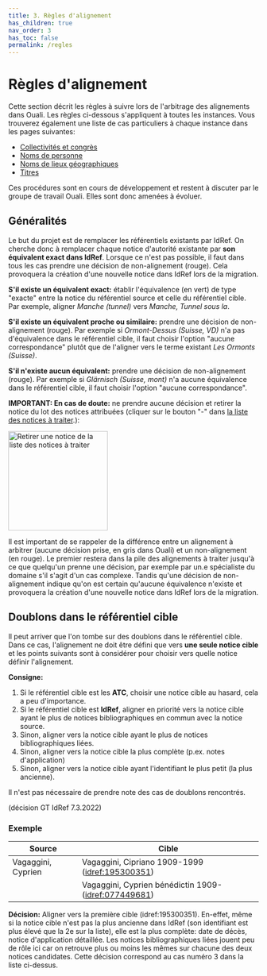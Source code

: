 ```yaml
---
title: 3. Règles d'alignement
has_children: true
nav_order: 3
has_toc: false
permalink: /regles
---
```


# Règles d'alignement

Cette section décrit les règles à suivre lors de l'arbitrage des alignements dans Ouali. Les règles ci-dessous s'appliquent
à toutes les instances. Vous trouverez également une liste de cas particuliers à chaque instance dans les pages suivantes:

* [Collectivités et congrès](congres)
* [Noms de personne](personnes)
* [Noms de lieux géographiques](lieux)
* [Titres](titres)

Ces procédures sont en cours de développement et restent à discuter par le groupe de travail Ouali.
Elles sont donc amenées à évoluer.

## Généralités

Le but du projet est de remplacer les référentiels existants par IdRef. On cherche donc à remplacer chaque notice d'autorité
existante par **son équivalent exact dans IdRef**. Lorsque ce n'est pas possible, il faut dans tous les cas prendre une décision
de non-alignement (rouge). Cela provoquera la création d'une nouvelle notice dans IdRef lors de la migration.

**S'il existe un équivalent exact:** établir l'équivalence (en vert) de type "exacte" entre la notice du référentiel source et celle
du référentiel cible. Par exemple, aligner _Manche (tunnel)_ vers _Manche, Tunnel sous la_.

**S'il existe un équivalent proche ou similaire:** prendre une décision de non-alignement (rouge). Par exemple si _Ormont-Dessus (Suisse, VD)_ n'a pas d'équivalence dans le référentiel cible, il faut choisir l'option "aucune correspondance" plutôt que de l'aligner vers 
le terme existant _Les Ormonts (Suisse)_.

**S'il n'existe aucun équivalent:** prendre une décision de non-alignement (rouge). Par exemple si _Glärnisch (Suisse, mont)_ n'a
aucune équivalence dans le référentiel cible, il faut choisir l'option "aucune correspondance".

**IMPORTANT: En cas de doute:** ne prendre aucune décision et retirer la notice du lot des notices attribuées (cliquer sur le bouton "-" dans [la liste des notices à traiter](interface#1-liste-des-notices-%C3%A0-traiter).):

<img src="/oualidoc/img/interface-retirer-alignement.png" alt="Retirer une notice de la liste des notices à traiter" width="200px"/>

Il est important de se rappeler de la différence entre un alignement à arbitrer (aucune décision prise, en gris dans Ouali) et un
non-alignement (en rouge). Le premier restera dans la pile des alignements à traiter jusqu'à ce que quelqu'un prenne une décision,
par exemple par un.e spécialiste du domaine s'il s'agit d'un cas complexe. Tandis qu'une décision de non-alignement indique qu'on est
certain qu'aucune équivalence n'existe et provoquera la création d'une nouvelle notice dans IdRef lors de la migration.

## Doublons dans le référentiel cible

Il peut arriver que l'on tombe sur des doublons dans le référentiel cible.
Dans ce cas, l'alignement ne doit être défini que vers **une seule notice cible** et les points suivants
sont à considérer pour choisir vers quelle notice définir l'alignement.

**Consigne:**
1. Si le référentiel cible est les **ATC**, choisir une notice cible au hasard, cela a peu d'importance.
2. Si le référentiel cible est **IdRef**, aligner en priorité vers la notice cible ayant le plus de notices bibliographiques en commun avec la notice source.
2. Sinon, aligner vers la notice cible ayant le plus de notices bibliographiques liées.
3. Sinon, aligner vers la notice cible la plus complète (p.ex. notes d'application)
4. Sinon, aligner vers la notice cible ayant l'identifiant le plus petit (la plus ancienne).

Il n'est pas nécessaire de prendre note des cas de doublons rencontrés.

(décision GT IdRef 7.3.2022)

### Exemple

| Source                      | Cible                                                                                  |
| --------------------------- | -------------------------------------------------------------------------------------- |
| Vagaggini, Cyprien          | Vagaggini, Cipriano 1909-1999 ([idref:195300351](https://www.idref.fr/195300351))      |
|                             | Vagaggini, Cyprien bénédictin 1909- ([idref:077449681](https://www.idref.fr/077449681))|

**Décision:** Aligner vers la première cible (idref:195300351). En-effet, même si la notice cible n'est pas la plus ancienne dans
IdRef (son identifiant est plus élevé que la 2e sur la liste), elle est la plus complète: date de décès, notice d'application
détaillée. Les notices bibliographiques liées jouent peu de rôle ici car on retrouve plus ou moins les mêmes sur chacune des deux
notices candidates. Cette décision correspond au cas numéro 3 dans la liste ci-dessus.